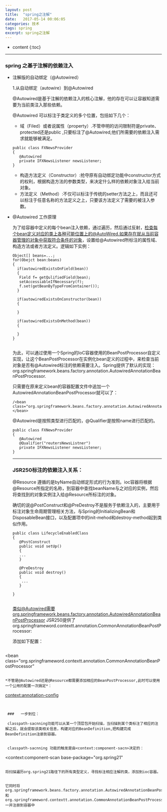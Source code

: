 ```yaml
---
layout: post
title:  "spring之注解"
date:   2017-05-14 00:06:05
categories: 技术
tags: spring
excerpt: spring之注解
---
```



* content
{:toc}

---


### spring 之基于注解的依赖注入

- 注解版的自动绑定（@Autowired）

  1.从自动绑定（autowire）到@Autowired

  @Autowired是基于注解的依赖注入的核心注解，他的存在可以让容器知道需要为当前类注入那些依赖。
  
  @Autowired 可以标注于类定义的多个位置，包括如下几个：
  
  - 域（Filed）或者说属性（property）.不管申明的访问限制符是private、protected还是public ,只要标注了@Autowired,他们所需要的依赖注入需求就能够被满足。
  
  ```
  public class FXNewsProvider
  {
     @Autowired
     private IFXNewsListener newsListener;
  }
  
  ```
  - 构造方法定义（Constructor）:抢夺原有自动绑定功能中constructor方式的权利，根据构造方法的参数类型，来决定什么样的依赖对象注入给当前对象。
  - 方法定义（Method）:不仅可以标注于传统的setter方法之上，而且还可以标注于任意名称的方法定义之上，只要该方法定义了需要的被注入参数。
  

- @Autowired 工作原理

  为了给容器中定义的每个bean注入依赖，通过遍历，然后通过反射，检查每个bean定义对应的类上各种可能位置上的@AutoWired.如果存在就从当前容器管理的对象中获取符合条件的对象，设置给@Autowired所标注的属性域、构造方法或者方法定义。逻辑如下实例：
  
  ```
  Object[] beans=...;
  for(Obejct bean:beans)
  {
    if(autowiredExistsOnField(bean))
    {
     Field f= getQulifiedField(bean);
     setAccessiableIfNecessary(f);
     f.set(getBeanByTypeFromContainer());
    } 
      
    if(autowiredExistsOnConstructor(bean))
    {
     
    }   
    
    if(autowiredExistsOnMethod(bean))
    {
     
    }   
  }
  
  
  ```
  
  为此，可以通过使用一个Spring的IoC容器使用的BeanPostProcessor自定义实现，让这个BeanPostProcessor在实例化bean定义的过程中，来检查当前对象是否有@Autowired标注的依赖需要注入。Spring提供了默认的实现：org.springframework.beans.factory.annotation.AutowiredAnnotationBeanPostProcessor.
  
  只需要在原来定义bean的容器配置文件中追加一个AutowiredAnnotationBeanPostProcessor就可以了：
  
  ```
  /<bean class="org.springframework.beans.factory.annotation.AutowiredAnnotationBeanPostProcessor"></bean>
  
  ```
  
  @Autowired是按照类型进行匹配的，@Qualifier是按照name进行匹配的。
  
  ```
  public class FXNewsProvider
  {
     @Autowired
     @Qualifier("reutersNewsListner")
     private IFXNewsListener newsListener;
  }
  
  ```
  
  ---
  
  ###  JSR250标注的依赖注入关系：
  
  @Resource 遵循的是byName自动绑定形式的行为准则。ioc容器将根据@Resource所指定的名称，到容器中查找beanName与之对应的实例，然后将查找到的对象实例注入给@Resource所标注的对象。

  确切的说@PostConstruct和@PreDestroy不是服务于依赖注入的，主要用于标注对象生命周期管理相关方法，与Spring的InitializingBean和DisposableBean接口，以及配置项中的init-mehod和destroy-method起到类似作用。

  ```
  public class LifecycleEnabledClass
  {
     @PostConstruct
     public void setUp()
     {
     ...
     }

     @PreDestroy
     public void destroy()
     {
      ...
     }

  }


  ```


  类似@Autowired需要org.springframework.beans.factory.annotation.AutowiredAnnotationBeanPostProcessor JSR250提供了org.springframeword.contextt.annotation.CommonAnnotationBeanPostProcessor:

  添加如下配置：

  ```
 <bean class="org.springframeword.contextt.annotation.CommonAnnotationBeanPostProcessor"

  ```

  *不管是@Autowired还是@Resource都需要添加相应的BeanPostProcessor,此时可以使用一个公用的配置一次搞定*：

  ```
   <context:annotation-config>

  ```


   ###   一步到位：

   classpath-sacnning功能可以从某一个顶层包开始扫描，当扫描到某个类标注了相应的注解之后，就会提取该类相关信息，构建对应的BeanDefinition,把构建完成BeanDefinition注册到容器。


   classpath-sacnning 功能的触发是由<context:component-sacn>决定的：

   ```
  <context:component-scan base-package="org.spring21"


   ```

   将扫描遍历org.spring21路径下的所有类型定义，寻找标注相应注解的类，添加到ioc容器。


   它同时将org.springframework.beans.factory.annotation.AutowiredAnnotationBeanPostProcessor 和 org.springframeword.contextt.annotation.CommonAnnotationBeanPostProcessor 一并注册到容器中
